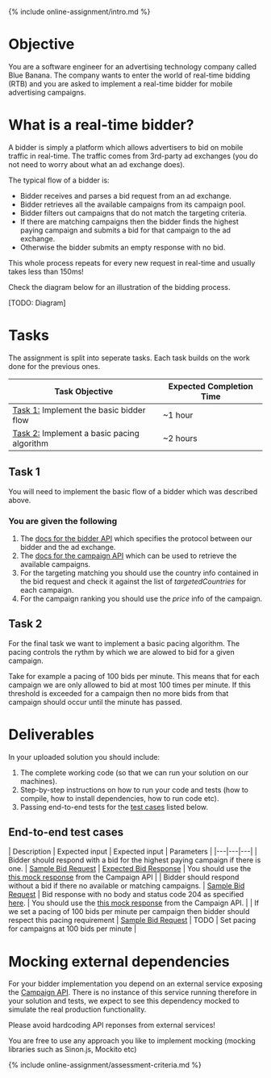 {% include online-assignment/intro.md %}

# Objective

You are a software engineer for an advertising technology company called Blue Banana. The company wants to enter the world of real-time bidding (RTB) and you are asked to implement a real-time bidder for mobile advertising campaigns.

# What is a real-time bidder?

A bidder is simply a platform which allows advertisers to bid on mobile traffic in real-time. The traffic comes from 3rd-party ad exchanges (you do not need to worry about what an ad exchange does).

The typical flow of a bidder is:

- Bidder receives and parses a bid request from an ad exchange.
- Bidder retrieves all the available campaigns from its campaign pool.
- Bidder filters out campaigns that do not match the targeting criteria.
- If there are matching campaigns then the bidder finds the highest paying campaign and submits a bid for that campaign to the ad exchange. 
- Otherwise the bidder submits an empty response with no bid.

This whole process repeats for every new request in real-time and usually takes less than 150ms!

Check the diagram below for an illustration of the bidding process.

[TODO: Diagram]

# Tasks

The assignment is split into seperate tasks. Each task builds on the work done for the previous ones. 

| Task Objective | Expected Completion Time |
|---|---|
| [Task 1:](#task-1) Implement the basic bidder flow | ~1 hour |
| [Task 2:](#task-2) Implement a basic pacing algorithm | ~2 hours |

## Task 1

You will need to implement the basic flow of a bidder which was described above.

### You are given the following

1. The [docs for the bidder API](http://docs.bidderapi.apiary.io/) which specifies the protocol between our bidder and the ad exchange.
2. The [docs for the campaign API](http://docs.campaignapi9.apiary.io/) which can be used to retrieve the available campaigns.
3. For the targeting matching you should use the country info contained in the bid request and check it against the list of *targetedCountries* for each campaign.
4. For the campaign ranking you should use the *price* info of the campaign.

## Task 2

For the final task we want to implement a basic pacing algorithm. The pacing controls the rythm by which we are alowed to bid for a given campaign. 

Take for example a pacing of 100 bids per minute. This means that for each campaign we are only allowed to bid at most 100 times per minute. If this threshold is exceeded for a campaign then no more bids from that campaign should occur until the minute has passed.

# Deliverables

In your uploaded solution you should include:

1. The complete working code (so that we can run your solution on our machines).
2. Step-by-step instructions on how to run your code and tests (how to compile, how to install dependencies, how to run code etc). 
3. Passing end-to-end tests for the [test cases](#end-to-end-test-cases) listed below.

## End-to-end test cases

| Description | Expected input | Expected input | Parameters |
|---|---|---|
| Bidder should respond with a bid for the highest paying campaign if there is one. | [Sample Bid Request](test-cases/test-case-1-input.json) | [Expected Bid Response](test-cases/ßoutput.json) | You should use the [this mock response](test-cases/mock-campaign-api-response.json) from the Campaign API | 
| Bidder should respond without a bid if there no available or matching campaigns. | [Sample Bid Request](test-cases/test-case-2-input.json) | Bid response with no body and status code 204 as specified [here](http://docs.bidderapi.apiary.io/#reference/0/ask-bidder-to-submit-a-bid/bid-response-without-a-bid). | You should use the [this mock response](test-cases/mock-campaign-api-response.json) from the Campaign API. |
| If we set a pacing of 100 bids per minute per campaign then bidder should respect this pacing requirement | [Sample Bid Request](test-cases/test-case-1-input.json) | TODO | Set pacing for campaigns at 100 bids per minute |

# Mocking external dependencies

For your bidder implementation you depend on an external service exposing the [Campaign API](http://docs.campaignapi9.apiary.io/#). There is no instance of this service running therefore in your solution and tests, we expect to see this dependency mocked to simulate the real production functionality.

Please avoid hardcoding API reponses from external services! 

You are free to use any approach you like to implement mocking (mocking libraries such as Sinon.js, Mockito etc)

{% include online-assignment/assessment-criteria.md %}